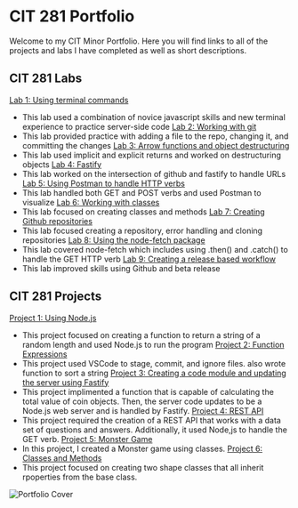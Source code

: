 # CIT 281 Portfolio
Welcome to my CIT Minor Portfolio. Here you will find links to all of the projects and labs I have completed as well as short descriptions. 

## CIT 281 Labs
[Lab 1: Using terminal commands](https://github.com/janeduncann/cit281-lab1)
- This lab used a combination of novice javascript skills and new terminal experience to practice server-side code
[Lab 2: Working with git](https://github.com/janeduncann/cit281-lab2)
- This lab provided practice with adding a file to the repo, changing it, and committing the changes
[Lab 3: Arrow functions and object destructuring](https://github.com/janeduncann/cit281-lab3)
- This lab used implicit and explicit returns and worked on destructuring objects
[Lab 4: Fastify](https://github.com/janeduncann/cit281-lab4)
- This lab worked on the intersection of github and fastify to handle URLs
[Lab 5: Using Postman to handle HTTP verbs](https://github.com/janeduncann/cit281-lab5)
- This lab handled both GET and POST verbs and used Postman to visualize
[Lab 6: Working with classes](https://github.com/janeduncann/cit281-lab6)
- This lab focused on creating classes and methods
[Lab 7: Creating Github repositories](https://github.com/janeduncann/cit281-lab7)
- This lab focused creating a repository, error handling and cloning repositories
[Lab 8: Using the node-fetch package](https://github.com/janeduncann/cit281-lab8)
- This lab covered node-fetch which includes using .then() and .catch() to handle the GET HTTP verb
[Lab 9: Creating a release based workflow](https://github.com/janeduncann/cit281-lab9)
- This lab improved skills using Github and beta release

## CIT 281 Projects
[Project 1: Using Node.js](https://github.com/janeduncann/cit281-p1)
- This project focused on creating a function to return a string of a random length and used Node.js to run the program
[Project 2: Function Expressions](https://github.com/janeduncann/cit281-p2)
- This project used VSCode to stage, commit, and ignore files. also wrote function to sort a string
[Project 3: Creating a code module and updating the server using Fastify](https://github.com/janeduncann/cit281-p3)
- This project implimented a function that is capable of calculating the total value of coin objects. Then, the server code updates to be a Node.js web server and is handled by Fastify.
[Project 4: REST API](https://github.com/janeduncann/cit281-p4)
- This project required the creation of a REST API that works with a data set of questions and answers. Additionally, it used Node,js to handle the GET verb.
[Project 5: Monster Game](https://github.com/janeduncann/cit281-p5)
- In this project, I created a Monster game using classes.
[Project 6: Classes and Methods](https://github.com/janeduncann/cit281-p6)
- This project focused on creating two shape classes that all inherit rpoperties from the base class. 

![Portfolio Cover](https://github.com/janeduncann/janeduncann.github.io/raw/main/path/to/me.jpg)

